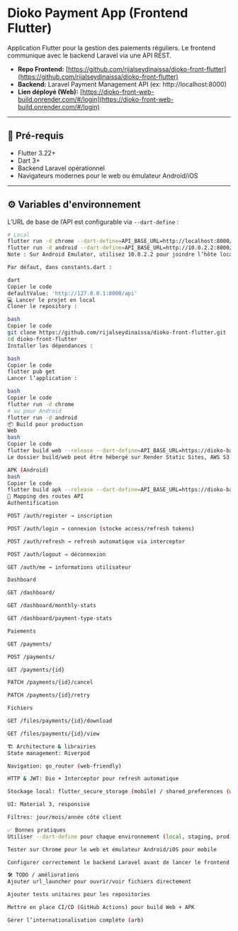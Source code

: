 # Dioko Payment App (Frontend Flutter)

Application Flutter pour la gestion des paiements réguliers. Le frontend communique avec le backend Laravel via une API REST.

- **Repo Frontend:** [https://github.com/rijalseydinaissa/dioko-front-flutter](https://github.com/rijalseydinaissa/dioko-front-flutter)
- **Backend:** Laravel Payment Management API (ex: http://localhost:8000)
- **Lien déployé (Web):** [https://dioko-front-web-build.onrender.com/#/login](https://dioko-front-web-build.onrender.com/#/login)

---

## 🚀 Pré-requis

- Flutter 3.22+
- Dart 3+
- Backend Laravel opérationnel
- Navigateurs modernes pour le web ou émulateur Android/iOS

---

## ⚙️ Variables d'environnement

L’URL de base de l’API est configurable via `--dart-define` :

```bash
# Local
flutter run -d chrome --dart-define=API_BASE_URL=http://localhost:8000/api
flutter run -d android --dart-define=API_BASE_URL=http://10.0.2.2:8000/api
Note : Sur Android Emulator, utilisez 10.0.2.2 pour joindre l’hôte local.

Par défaut, dans constants.dart :

dart
Copier le code
defaultValue: 'http://127.0.0.1:8000/api'
💻 Lancer le projet en local
Cloner le repository :

bash
Copier le code
git clone https://github.com/rijalseydinaissa/dioko-front-flutter.git
cd dioko-front-flutter
Installer les dépendances :

bash
Copier le code
flutter pub get
Lancer l’application :

bash
Copier le code
flutter run -d chrome
# ou pour Android
flutter run -d android
📦 Build pour production
Web
bash
Copier le code
flutter build web --release --dart-define=API_BASE_URL=https://dioko-bac-laravel.onrender.com/api
Le dossier build/web peut être hébergé sur Render Static Sites, AWS S3 + CloudFront, OVH, etc.

APK (Android)
bash
Copier le code
flutter build apk --release --dart-define=API_BASE_URL=https://dioko-bac-laravel.onrender.com/api
🔗 Mapping des routes API
Authentification

POST /auth/register → inscription

POST /auth/login → connexion (stocke access/refresh tokens)

POST /auth/refresh → refresh automatique via interceptor

POST /auth/logout → déconnexion

GET /auth/me → informations utilisateur

Dashboard

GET /dashboard/

GET /dashboard/monthly-stats

GET /dashboard/payment-type-stats

Paiements

GET /payments/

POST /payments/

GET /payments/{id}

PATCH /payments/{id}/cancel

PATCH /payments/{id}/retry

Fichiers

GET /files/payments/{id}/download

GET /files/payments/{id}/view

🏗️ Architecture & librairies
State management: Riverpod

Navigation: go_router (web-friendly)

HTTP & JWT: Dio + Interceptor pour refresh automatique

Stockage local: flutter_secure_storage (mobile) / shared_preferences (web)

UI: Material 3, responsive

Filtres: jour/mois/année côté client

✅ Bonnes pratiques
Utiliser --dart-define pour chaque environnement (local, staging, prod)

Tester sur Chrome pour le web et émulateur Android/iOS pour mobile

Configurer correctement le backend Laravel avant de lancer le frontend

🛠️ TODO / améliorations
Ajouter url_launcher pour ouvrir/voir fichiers directement

Ajouter tests unitaires pour les repositories

Mettre en place CI/CD (GitHub Actions) pour build Web + APK

Gérer l’internationalisation complète (arb)


